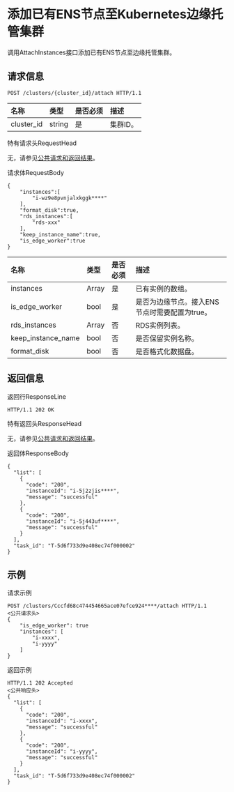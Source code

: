 # 添加已有ENS节点至Kubernetes边缘托管集群

调用AttachInstances接口添加已有ENS节点至边缘托管集群。

## 请求信息

```
POST /clusters/{cluster_id}/attach HTTP/1.1
```

|名称|类型|是否必须|描述|
|:-|:-|:---|:-|
|cluster\_id|string|是|集群ID。|

特有请求头RequestHead

无，请参见[公共请求和返回结果](/cn.zh-CN/API参考/公共请求和返回结果.md)。

请求体RequestBody

```
{
    "instances":[
        "i-wz9e8pvnjalxkggk****"
    ],
    "format_disk":true,
    "rds_instances":[
        "rds-xxx"
    ],
    "keep_instance_name":true,
    "is_edge_worker":true
}
```

|名称|类型|是否必须|描述|
|:-|:-|:---|:-|
|instances|Array|是|已有实例的数组。|
|is\_edge\_worker|bool|是|是否为边缘节点。接入ENS节点时需要配置为true。|
|rds\_instances|Array|否|RDS实例列表。|
|keep\_instance\_name|bool|否|是否保留实例名称。|
|format\_disk|bool|否|是否格式化数据盘。|

## 返回信息

返回行ResponseLine

```
HTTP/1.1 202 OK
```

特有返回头ResponseHead

无，请参见[公共请求和返回结果](/cn.zh-CN/API参考/公共请求和返回结果.md)。

返回体ResponseBody

```
{
  "list": [
    {
      "code": "200",
      "instanceId": "i-5j2zjis****",
      "message": "successful"
    },
    {
      "code": "200",
      "instanceId": "i-5j443uf****",
      "message": "successful"
    }
  ],
  "task_id": "T-5d6f733d9e408ec74f000002"
}
```

## 示例

请求示例

```
POST /clusters/Cccfd68c474454665ace07efce924****/attach HTTP/1.1
<公共请求头>
{
    "is_edge_worker": true
    "instances": [
        "i-xxxx",
        "i-yyyy"
    ]
}
```

返回示例

```
HTTP/1.1 202 Accepted
<公共响应头>
{
  "list": [
    {
      "code": "200",
      "instanceId": "i-xxxx",
      "message": "successful"
    },
    {
      "code": "200",
      "instanceId": "i-yyyy",
      "message": "successful"
    }
  ],
  "task_id": "T-5d6f733d9e408ec74f000002"
}
```

